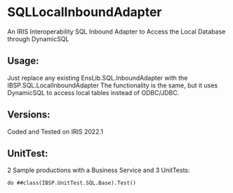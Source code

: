 # SQLLocalInboundAdapter
An IRIS Interoperability SQL Inbound Adapter to Access the Local Database through DynamicSQL


## Usage:
Just replace any existing EnsLib.SQL.InboundAdapter with the IBSP.SQL.LocalInboundAdapter
The functionality is the same, but it uses DynamicSQL to access local tables instead of ODBC/JDBC.

## Versions:
Coded and Tested on  IRIS 2022.1

## UnitTest:
2 Sample productions with a Business Service and 3 UnitTests:

```do ##class(IBSP.UnitTest.SQL.Base).Test()```

